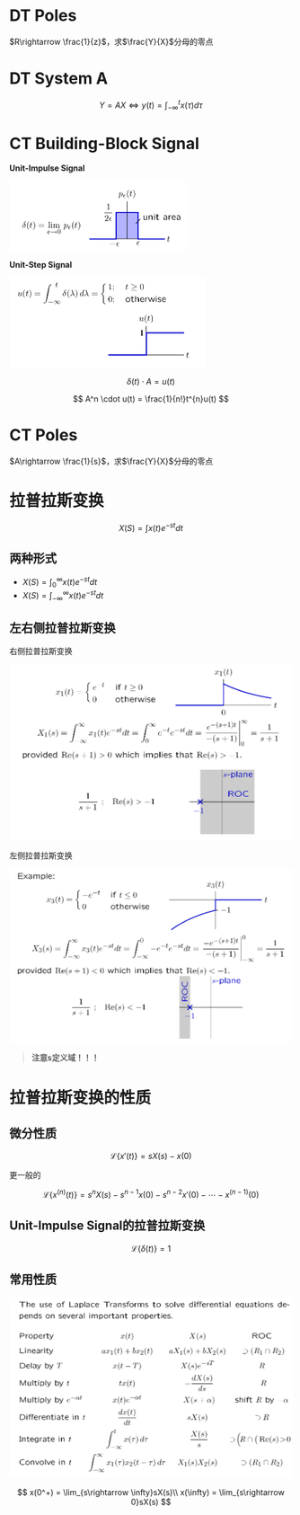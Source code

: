 # DT Poles

$R\rightarrow \frac{1}{z}$，求$\frac{Y}{X}$分母的零点

# DT System A

$$
Y = AX \Leftrightarrow y(t) = \int_{-\infty}^{t}x(\tau)d\tau
$$

# CT Building-Block Signal

**Unit-Impulse Signal**

![alt text](image.png)

**Unit-Step Signal**

![alt text](image-1.png)

$$
\delta(t) \cdot A = u(t) 
$$

$$
A^n \cdot u(t) = \frac{1}{n!}t^{n}u(t)
$$

# CT Poles

$A\rightarrow \frac{1}{s}$，求$\frac{Y}{X}$分母的零点

# 拉普拉斯变换

$$
X(S) = \int x(t)e^{-st}dt
$$

## 两种形式

- $X(S) = \int_0^\infty x(t)e^{-st}dt$
- $X(S) = \int_{-\infty}^\infty x(t)e^{-st}dt$

## 左右侧拉普拉斯变换

右侧拉普拉斯变换

![alt text](image-3.png)

左侧拉普拉斯变换

![alt text](image-4.png)

> **注意s定义域！！！**

# 拉普拉斯变换的性质

## 微分性质

$$
\mathcal{L}\{x'(t)\} = sX(s) - x(0)
$$

更一般的

$$
\mathcal{L}\{x^{(n)}(t)\} = s^nX(s) - s^{n-1}x(0) - s^{n-2}x'(0) - \cdots - x^{(n-1)}(0)
$$

## Unit-Impulse Signal的拉普拉斯变换

$$
\mathcal{L}\{\delta(t)\} = 1
$$

## 常用性质

![alt text](image-5.png)

$$
x(0^+) = \lim_{s\rightarrow \infty}sX(s)\\
x(\infty) = \lim_{s\rightarrow 0}sX(s)
$$